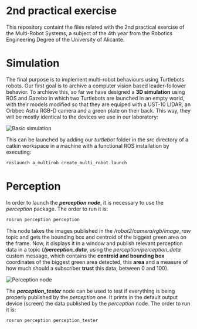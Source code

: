 # 2nd practical exercise
This repository containt the files related with the 2nd practical exercise of the Multi-Robot Systems, a subject of the 4th year from the Robotics Engineering Degree of the University of Alicante.

# Simulation
The final purpose is to implement multi-robot behaviours using Turtlebots robots. Our first goal is to archive a computer vision based leader-follower behavior. To archieve this, so far we have designed a **3D simulation** using ROS and Gazebo in which two Turtlebots are launched in an empty world, with their models modified so that they are equiped with a UST-10 LIDAR, an Orbbec Astra RGB-D camera and a green plate on their back. This way, they will be mostly identical to the devices we use in our laboratory:

![Basic simulation](https://github.com/sistemas-multirobot-grupo-2/practica-2/blob/master/multimedia/plain_simulation.png "Basic simulation")

This can be launched by adding our *turtlebot* folder in the *src* directory of a catkin workspace in a machine with a functional ROS installation by executing:
```bash
roslaunch a_multirob create_multi_robot.launch
```

# Perception
In order to launch the ***perception node***, it is necessary to use the *perception* package. The order to run it is:
```bash
rosrun perception perception
```
This node takes the images published in the */robot2/camera/rgb/image_raw* topic and gets the bounding box and centroid of the biggest green area on the frame. Now, it displays it in a window and publish relevant perception data in a topic (***/perception_data***, using the *perception/perception_data* custom message, which contains the **centroid and bounding box** coordinates of the biggest green area detected, this **area** and a measure of how much should a subscriber **trust** this data, between 0 and 100).

![Perception node](https://github.com/sistemas-multirobot-grupo-2/practica-2/blob/master/multimedia/perception.png "Perception node")

The ***perception_tester*** node can be used to test if everything is being properly published by the *perception* one. It prints in the default output device (screen) the data published by the *perception* node. The order to run it is:
```bash
rosrun perception perception_tester
```
